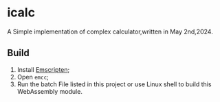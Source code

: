 # icalc
A Simple implementation of complex calculator,written in May 2nd,2024.

## Build
1. Install [Emscripten](https://emscripten.org/index.html);
2. Open `emcc`;
3. Run the batch File listed in this project or use Linux shell to build this WebAssembly module.
